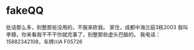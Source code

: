 # fakeQQ
批话那么多，别整那些没用的，不服来砍我。
家住，成都中海兰庭3栋2003 我叫李赣，你来看我干不干你就完事了，别整那些虚头巴脑的。
我电话：15882342108，车牌川A F05726
